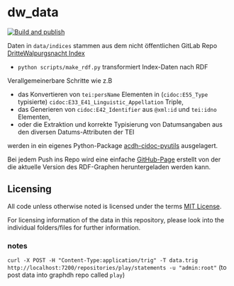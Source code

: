 # dw_data

[![Build and publish](https://github.com/semantic-kraus/dw_data/actions/workflows/build.yml/badge.svg)](https://github.com/semantic-kraus/dw_data/actions/workflows/build.yml)

Daten in `data/indices` stammen aus dem nicht öffentlichen GitLab Repo [DritteWalpurgsnacht Index](https://gitlab.oeaw.ac.at/acdh-ch/ace/semanticKraus/DritteWalpurgisnacht_Index)

* `python scripts/make_rdf.py` transformiert Index-Daten nach RDF

Verallgemeinerbare Schritte wie z.B
* das Konvertieren von `tei:persName` Elementen in (`cidoc:E55_Type` typisierte) `cidoc:E33_E41_Linguistic_Appellation` Triple,
* das Generieren von `cidoc:E42_Identifier` aus `@xml:id` und `tei:idno` Elementen,
* oder die Extraktion und korrekte Typisierung von Datumsangaben aus den diversen Datums-Attributen der TEI

werden in ein eigenes Python-Package [acdh-cidoc-pyutils](https://github.com/acdh-oeaw/acdh-cidoc-pyutils) ausgelagert.

Bei jedem Push ins Repo wird eine einfache [GitHub-Page](https://semantic-kraus.github.io/dw_data/) erstellt von der die aktuelle Version des RDF-Graphen heruntergeladen werden kann.

## Licensing

All code unless otherwise noted is licensed under the terms [MIT License](https://opensource.org/licenses/MIT).

For licensing information of the data in this repository, please look into the individual folders/files for further information.


### notes

`curl -X POST -H "Content-Type:application/trig" -T data.trig  http://localhost:7200/repositories/play/statements -u "admin:root"`
(to post data into graphdh repo called `play`)